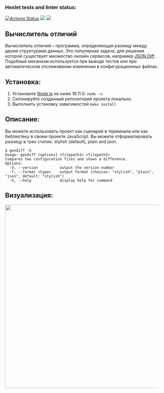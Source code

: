 ### Hexlet tests and linter status:
[![Actions Status](https://github.com/Kachabery/frontend-project-46/workflows/hexlet-check/badge.svg)](https://github.com/Kachabery/frontend-project-46/actions)
<a href="https://codeclimate.com/github/Kachabery/frontend-project-46/maintainability"><img src="https://api.codeclimate.com/v1/badges/0480a47f4e1b814dd51b/maintainability" /></a>
<a href="[![Test Coverage](https://api.codeclimate.com/v1/badges/0480a47f4e1b814dd51b/test_coverage)](https://codeclimate.com/github/Kachabery/frontend-project-46/test_coverage)"><img src="https://api.codeclimate.com/v1/badges/0480a47f4e1b814dd51b/test_coverage" /></a>

## Вычислитель отличий

Вычислитель отличий – программа, определяющая разницу между двумя структурами данных. Это популярная задача, для решения которой существует множество онлайн сервисов, например [JSON Diff](http://www.jsondiff.com/) . Подобный механизм используется при выводе тестов или при автоматическом отслеживании изменении в конфигурационных файлах.

## Установка:
1. Установите [Node.js](https://nodejs.org/en/) не ниже 18.11.0: ```node -v```.
2. Склонируйте созданный репозиторий проекта локально.
3. Выполнить установку зависимостей ```make install```

## Описание:
Вы можете использовать проект как сценарий в терминале или как библиотеку в своем проекте JavaScript. Вы можете отформатировать разницу в трех стилях:  stylish (default), plain and json.
```shell
$ gendiff -h
Usage: gendiff [options] <filepath1> <filepath2>
Compares two configuration files and shows a difference.
Options:
  -V, --version          output the version number
  -f, --format <type>    output format (choices: "stylish", "plain", "json", default: "stylish")
  -h, --help             display help for command
```

 


## Визуализация:
<a href="https://asciinema.org/a/trKv2s90F6vmRdFSbRKUYvf4J"><img src="https://asciinema.org/a/trKv2s90F6vmRdFSbRKUYvf4J.png" width="600"/></a>